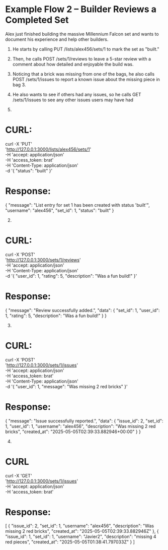# Example Flow 2 – Builder Reviews a Completed Set
 
Alex just finished building the massive Millennium Falcon set and wants to document his experience and help other builders.

1. He starts by calling PUT /lists/alex456/sets/1 to mark the set as "built."
2. Then, he calls POST /sets/1/reviews to leave a 5-star review with a comment about how detailed and enjoyable the build was.
3. Noticing that a brick was missing from one of the bags, he also calls POST /sets/1/issues to report a known issue about the missing piece in bag 3.
4. He also wants to see if others had any issues, so he calls GET /sets/1/issues to see any other issues users may have had

1. 
# CURL:
curl -X 'PUT' \
  'http://127.0.0.1:3000/lists/alex456/sets/1' \
  -H 'accept: application/json' \
  -H 'access_token: brat' \
  -H 'Content-Type: application/json' \
  -d '{
        "status": "built"
      }'
# Response:
{
  "message": "List entry for set 1 has been created with status 'built'",
  "username": "alex456",
  "set_id": 1,
  "status": "built"
}

2. 
# CURL:
curl -X 'POST' \
  'http://127.0.0.1:3000/sets/1/reviews' \
  -H 'accept: application/json' \
  -H 'Content-Type: application/json' \
  -d '{
  "user_id": 1,
  "rating": 5,
  "description": "Was a fun build!"
}'

# Response:
{
  "message": "Review successfully added.",
  "data": {
    "set_id": 1,
    "user_id": 1,
    "rating": 5,
    "description": "Was a fun build!"
  }
}

3. 
# CURL:
curl -X 'POST' \
  'http://127.0.0.1:3000/sets/1/issues' \
  -H 'accept: application/json' \
  -H 'access_token: brat' \
  -H 'Content-Type: application/json' \
  -d '{
  "user_id": 1,
  "message": "Was missing 2 red bricks"
}'

# Response:
{
  "message": "Issue successfully reported.",
  "data": {
    "issue_id": 2,
    "set_id": 1,
    "user_id": 1,
    "username": "alex456",
    "description": "Was missing 2 red bricks",
    "created_at": "2025-05-05T02:39:33.882946+00:00"
  }
}

4. 
# CURL
curl -X 'GET' \
  'http://127.0.0.1:3000/sets/1/issues' \
  -H 'accept: application/json' \
  -H 'access_token: brat'

# Response:
[
  {
    "issue_id": 2,
    "set_id": 1,
    "username": "alex456",
    "description": "Was missing 2 red bricks",
    "created_at": "2025-05-05T02:39:33.882946Z"
  },
  {
    "issue_id": 1,
    "set_id": 1,
    "username": "Javier2",
    "description": "missing 4 red pieces",
    "created_at": "2025-05-05T01:38:41.797033Z"
  }
]
